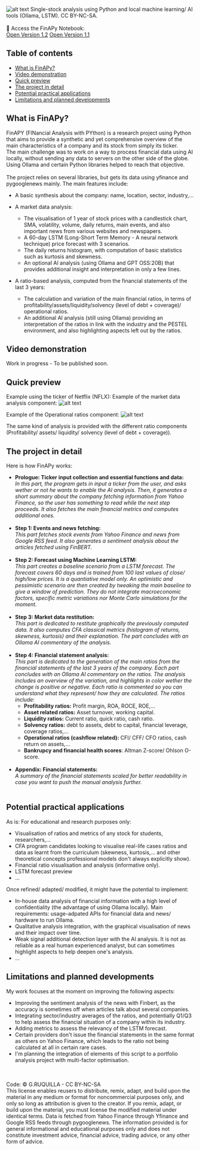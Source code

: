 ![alt text](https://github.com/gruquilla/FinAPy/blob/main/media/FINAPY%20logo.jpg "Logo")
Single-stock analysis using Python and local machine learning/ AI tools (Ollama, LSTM). CC BY-NC-SA.<br />
<br />
📘 Access the FinAPy Notebook: <br />
[Open Version 1.2](https://github.com/gruquilla/FinAPy/blob/main/Jupyter%20Notebook%20files/FinAPy%20V1.1%20Jupyter%20Notebook%20Version.ipynb)
[Open Version 1.1](https://github.com/gruquilla/FinAPy/blob/main/Jupyter%20Notebook%20files/FinAPy%20V1.1%20Jupyter%20Notebook%20Version.ipynb)
<br />

## Table of contents
- [What is FinAPy?](#what-is-finapy)
- [Video demonstration](#video-demonstration)
- [Quick preview](#quick-preview)
- [The project in detail](#the-project-in-detail)
- [Potential practical applications](#potential-practical-applications)
- [Limitations and planned developments](#limitations-and-planned-developments)
  
## What is FinAPy?
FinAPY (FINancial Analysis with PYthon) is a research project using Python that aims to provide a synthetic and yet comprehensive overview of the main characteristics of a company and its stock from simply its ticker.<br />
The main challenge was to work on a way to process financial data using AI locally, without sending any data to servers on the other side of the globe. Using Ollama and certain Python libraries helped to reach that objective.<br />
<br />
The project relies on several libraries, but gets its data using yfinance and pygooglenews mainly. The main features include: <br />
* A basic synthesis about the company: name, location, sector, industry,...
* A market data analysis:
  * The visualisation of 1 year of stock prices with a candlestick chart, SMA, volatility, volume, daily returns, main events, and also important news from various websites and newspapers.
  * A 60-day LSTM (Long-Short Term Memory - A neural network technique) price forecast with 3 scenarios.
  * The daily returns histogram, with computation of basic statistics such as kurtosis and skewness.
  * An optional AI analysis (using Ollama and GPT OSS:20B) that provides additional insight and interpretation in only a few lines.
    
* A ratio-based analysis, computed from the financial statements of the last 3 years:
  * The calculation and variation of the main financial ratios, in terms of profitability/assets/liquidity/solvency (level of debt + coverage)/ operational ratios.
  * An additional AI analysis (still using Ollama) providing an interpretation of the ratios in link with the industry and the PESTEL environment, and also highlighting aspects left out by the ratios.

## Video demonstration
Work in progress - To be published soon.

## Quick preview
Example using the ticker of Netflix (NFLX):
Example of the market data analysis component:
![alt text](https://github.com/gruquilla/FinAPy/blob/main/media/previewmarket.jpg "Market data visualisation graph")

Example of the Operational ratios component:
![alt text](https://github.com/gruquilla/FinAPy/blob/main/media/ratiospreview.jpg "Ratio analysis")

The same kind of analysis is provided with the different ratio components (Profitability/ assets/ liquidity/ solvency (level of debt + coverage)).

## The project in detail
Here is how FinAPy works:
* **Prologue: Ticker input collection and essential functions and data:** <br />
  _In this part, the program gets in input a ticker from the user, and asks wether or not he wants to enable the AI analysis. Then, it generates a short summary about the company fetching information from Yahoo Finance, so the user has something to read while the next step proceeds. It also fetches the main financial metrics and computes additional ones._ <br /> <br />
* **Step 1: Events and news fetching:** <br />
  _This part fetches stock events from Yahoo Finance and news from Google RSS feed. It also generates a sentiment analysis about the articles fetched using FinBERT._ <br /> <br />
* **Step 2: Forecast using Machine Learning LSTM:**  <br />
  _This part creates a baseline scenario from a LSTM forecast. The forecast covers 60 days and is trained from 100 last values of close/ high/low prices. It is a quantiative model only. An optimistic and pessimistic scenario are then created by tweaking the main baseline to give a window of prediction. They do not integrate macroeconomic factors, specific metric variations nor Monte Carlo simulations for the moment._ <br /> <br />
* **Step 3: Market data restitution:** <br />
  _This part is dedicated to restitute graphically the previously computed data. It also computes CFA classical metrics (histogram of returns, skewness, kurtosis) and their explanation. The part concludes with an Ollama AI commentary of the analysis._ <br /> <br />
* **Step 4: Financial statement analysis:** <br />
  _This part is dedicated to the generation of the main ratios from the financial statements of the last 3 years of the company. Each part concludes with an Ollama AI commentary on the ratios. The analysis includes an overview of the variation, and highlights in color wether the change is positive or negative. Each ratio is commented so you can understand what they represent/ how they are calculated. The ratios include:_ <br />
    * **Profitability ratios:** Profit margin, ROA, ROCE, ROE,...
    * **Asset related ratios:** Asset turnover, working capital.
    * **Liquidity ratios:** Current ratio, quick ratio, cash ratio.
    * **Solvency ratios:** debt to assets, debt to capital, financial leverage, coverage ratios,...
    * **Operational ratios (cashflow related):** CFI/ CFF/ CFO ratios, cash return on assets,... 
    * **Bankrupcy and financial health scores**: Altman Z-score/ Ohlson O-score.<br /> <br />
* **Appendix: Financial statements:** <br />
  _A summary of the financial statements scaled for better readability in case you want to push the manual analysis further._ <br /> <br />

## Potential practical applications
As is: For educational and research purposes only:
  * Visualisation of ratios and metrics of any stock for students, researchers,...
  * CFA program candidates looking to visualise real-life cases ratios and data as learnt from the curriculum (skewness, kurtosis,... and other theoretical concepts professional models don't always explicitly show).
  * Financial ratio visualisation and analysis (informative only).
  * LSTM forecast preview
  * ... <br />

Once refined/ adapted/ modified, it might have the potential to implement:
  * In-house data analysis of financial information with a high level of confidentiality (the advantage of using Ollama locally). Main requirements: usage-adpated APIs for financial data and news/ hardware to run Ollama.
  * Qualitative analysis integration, with the graphical visualisation of news and their impact over time.
  * Weak signal additional detection layer with the AI analysis. It is not as reliable as a real human experienced analyst, but can sometimes highlight aspects to help deepen one's analysis.
  *  ... <br />
## Limitations and planned developments
My work focuses at the moment on improving the following aspects:
* Improving the sentiment analysis of the news with Finbert, as the accuracy is sometimes off when articles talk about several companies.
* Integrating sector/industry averages of the ratios, and potentially Q1/Q3 to help assess the financial situation of a company within its industry.
* Adding metrics to assess the relevancy of the LSTM forecast.
* Certain providers don't issue the financial statements in the same format as others on Yahoo Finance, which leads to the ratio not being calculated at all in certain rare cases.
* I'm planning the integration of elements of this script to a portfolio analysis project with multi-factor optimisation.
<br />
<br />
Code: © G.RUQUILLA - CC BY-NC-SA <br />
This license enables reusers to distribute, remix, adapt, and build upon the material in any medium or format for noncommercial purposes only, and only so long as attribution is given to the creator. If you remix, adapt, or build upon the material, you must license the modified material under identical terms. Data is fetched from Yahoo Finance through Yfinance and Google RSS feeds through pygooglenews. The information provided is for general informational and educational purposes only and does not constitute investment advice, financial advice, trading advice, or any other form of advice.
